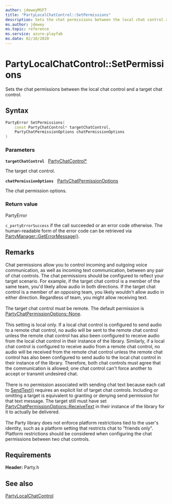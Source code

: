 ```yaml
---
author: jdeweyMSFT
title: "PartyLocalChatControl::SetPermissions"
description: Sets the chat permissions between the local chat control and a target chat control.
ms.author: jdewey
ms.topic: reference
ms.service: azure-playfab
ms.date: 02/10/2020
---
```


# PartyLocalChatControl::SetPermissions  

Sets the chat permissions between the local chat control and a target chat control.  

## Syntax  
  
```cpp
PartyError SetPermissions(  
    const PartyChatControl* targetChatControl,  
    PartyChatPermissionOptions chatPermissionOptions  
)  
```  
  
### Parameters  
  
**`targetChatControl`** &nbsp; [PartyChatControl*](../../PartyChatControl/partychatcontrol.md)  
  
The target chat control.  
  
**`chatPermissionOptions`** &nbsp; [PartyChatPermissionOptions](../../../enums/partychatpermissionoptions.md)  
  
The chat permission options.  
  
  
### Return value  
PartyError
  
```c_partyErrorSuccess``` if the call succeeded or an error code otherwise. The human-readable form of the error code can be retrieved via [PartyManager::GetErrorMessage()](../../PartyManager/methods/partymanager_geterrormessage.md).
  
## Remarks  
  
Chat permissions allow you to control incoming and outgoing voice communication, as well as incoming text communication, between any pair of chat controls. The chat permissions should be configured to reflect your target scenario. For example, if the target chat control is a member of the same team, you'd likely allow audio in both directions. If the target chat control is a member of an opposing team, you likely wouldn't allow audio in either direction. Regardless of team, you might allow receiving text. <br /><br /> The target chat control must be remote. The default permission is [PartyChatPermissionOptions::None](../../../enums/partychatpermissionoptions.md).   <br /><br /> This setting is local only. If a local chat control is configured to send audio to a remote chat control, no audio will be sent to the remote chat control unless the remote chat control has also been configured to receive audio from the local chat control in their instance of the library. Similarly, if a local chat control is configured to receive audio from a remote chat control, no audio will be received from the remote chat control unless the remote chat control has also been configured to send audio to the local chat control in their instance of the library. Therefore, both chat controls must agree that the communication is allowed; one chat control can't force another to accept or transmit undesired chat.   <br /><br /> There is no permission associated with sending chat text because each call to [SendText()](partylocalchatcontrol_sendtext.md) requires an explicit list of target chat controls. Including or omitting a target is equivalent to granting or denying send permission for that text message. The target still must have set [PartyChatPermissionOptions::ReceiveText](../../../enums/partychatpermissionoptions.md) in their instance of the library for it to actually be delivered.   <br /><br /> The Party library does not enforce platform restrictions tied to the user's identity, such as a platform setting that restricts chat to "friends only". Platform restrictions should be considered when configuring the chat permissions between two chat controls.
  
## Requirements  
  
**Header:** Party.h
  
## See also  
[PartyLocalChatControl](../partylocalchatcontrol.md)  

  
  

